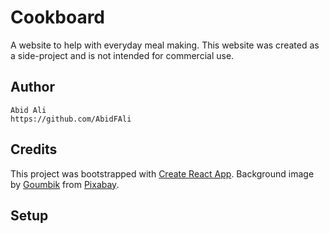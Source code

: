 # Cookboard
A website to help with everyday meal making. This website was created as a side-project and is not intended for commercial use.

## Author
	Abid Ali
	https://github.com/AbidFAli
## Credits
This project was bootstrapped with [Create React App](https://github.com/facebook/create-react-app).
Background image by [Goumbik](https://pixabay.com/users/goumbik-3752482/?utm_source=link-attribution&utm_medium=referral&utm_campaign=image&utm_content=2879371) from [Pixabay](https://pixabay.com/?utm_source=link-attribution&utm_medium=referral&utm_campaign=image&utm_content=2879371).


## Setup
